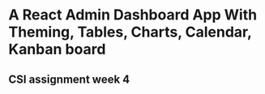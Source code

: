 # A React Admin Dashboard App With Theming, Tables, Charts, Calendar, Kanban board
## CSI assignment week 4
